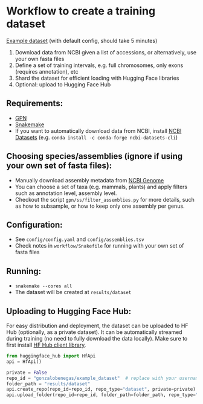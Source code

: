 # Workflow to create a training dataset
[Example dataset](https://huggingface.co/datasets/gonzalobenegas/example_dataset) (with default config, should take 5 minutes)
1. Download data from NCBI given a list of accessions, or alternatively, use your own fasta files
2. Define a set of training intervals, e.g. full chromosomes, only exons (requires annotation), etc
3. Shard the dataset for efficient loading with Hugging Face libraries
4. Optional: upload to Hugging Face Hub

## Requirements:
- [GPN](https://github.com/songlab-cal/gpn)
- [Snakemake](https://snakemake.github.io/)
- If you want to automatically download data from NCBI, install [NCBI Datasets](https://www.ncbi.nlm.nih.gov/datasets/docs/v2/download-and-install/) (e.g. `conda install -c conda-forge ncbi-datasets-cli`)

## Choosing species/assemblies (ignore if using your own set of fasta files):
- Manually download assembly metadata from [NCBI Genome](https://www.ncbi.nlm.nih.gov/data-hub/genome)
- You can choose a set of taxa (e.g. mammals, plants) and apply filters such as annotation level, assembly level.
- Checkout the script `gpn/ss/filter_assemblies.py` for more details, such as how to
subsample, or how to keep only one assembly per genus.

## Configuration:
- See `config/config.yaml` and `config/assemblies.tsv`
- Check notes in `workflow/Snakefile` for running with your own set of fasta files

## Running:
- `snakemake --cores all`
- The dataset will be created at `results/dataset`

## Uploading to Hugging Face Hub:
For easy distribution and deployment, the dataset can be uploaded to HF Hub (optionally, as a private dataset).
It can be automatically streamed during training (no need to fully download the data locally).
Make sure to first install [HF Hub client library](https://huggingface.co/docs/huggingface_hub/index).
```python
from huggingface_hub import HfApi
api = HfApi()

private = False
repo_id = "gonzalobenegas/example_dataset"  # replace with your username, dataset name
folder_path = "results/dataset"
api.create_repo(repo_id=repo_id, repo_type="dataset", private=private)
api.upload_folder(repo_id=repo_id, folder_path=folder_path, repo_type="dataset")
```
